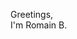 Greetings,  
I'm Romain B.
<!---
rbouar/rbouar is a ✨ special ✨ repository because its `README.md` (this file) appears on your GitHub profile.
You can click the Preview link to take a look at your changes.
--->
